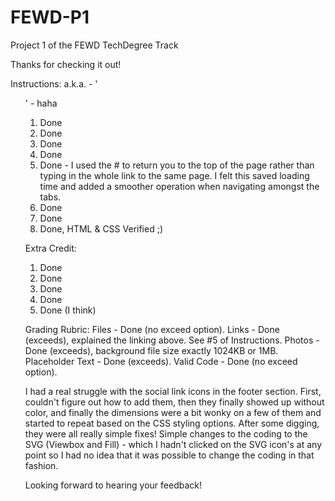 # FEWD-P1
 Project 1 of the FEWD TechDegree Track

Thanks for checking it out!

Instructions: a.k.a. - '<ol>' - haha
1. Done
2. Done
3. Done
4. Done
5. Done - I used the # to return you to the top of the page rather than typing in the whole link to the same page. I felt this saved loading time and added a smoother operation when navigating amongst the tabs.
6. Done
7. Done
8. Done, HTML & CSS Verified ;)

Extra Credit:
1. Done
2. Done
3. Done
4. Done
5. Done (I think)

Grading Rubric:
Files - Done (no exceed option).
Links - Done (exceeds), explained the linking above. See #5 of Instructions.
Photos - Done (exceeds), background file size exactly 1024KB or 1MB. 
Placeholder Text - Done (exceeds).
Valid Code - Done (no exceed option).

I had a real struggle with the social link icons in the footer section. First, couldn't figure out how to add them, then they finally showed up without color, and finally the dimensions were a bit wonky on a few of them and started to repeat based on the CSS styling options. After some digging, they were all really simple fixes! Simple changes to the coding to the SVG (Viewbox and Fill) - which I hadn't clicked on the SVG icon's at any point so I had no idea that it was possible to change the coding in that fashion.

Looking forward to hearing your feedback!